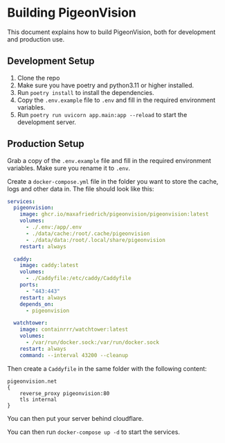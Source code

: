 # Building PigeonVision

This document explains how to build PigeonVision, both for development and production use.

## Development Setup

1. Clone the repo
2. Make sure you have poetry and python3.11 or higher installed.
3. Run `poetry install` to install the dependencies.
4. Copy the `.env.example` file to `.env` and fill in the required environment variables.
5. Run `poetry run uvicorn app.main:app --reload` to start the development server.

## Production Setup

Grab a copy of the `.env.example` file and fill in the required environment variables. Make sure you rename it to `.env`.

Create a `docker-compose.yml` file in the folder you want to store the cache, logs and other data in. The file should look like this:

```yaml
services:
  pigeonvision:
    image: ghcr.io/maxafriedrich/pigeonvision/pigeonvision:latest
    volumes:
      - ./.env:/app/.env
      - ./data/cache:/root/.cache/pigeonvision
      - ./data/data:/root/.local/share/pigeonvision
    restart: always

  caddy:
    image: caddy:latest
    volumes:
      - ./Caddyfile:/etc/caddy/Caddyfile
    ports:
      - "443:443"
    restart: always
    depends_on:
      - pigeonvision

  watchtower:
    image: containrrr/watchtower:latest
    volumes:
      - /var/run/docker.sock:/var/run/docker.sock
    restart: always
    command: --interval 43200 --cleanup
```

Then create a `Caddyfile` in the same folder with the following content:

```caddyfile
pigeonvision.net
{
	reverse_proxy pigeonvision:80
	tls internal
}
```

You can then put your server behind cloudflare.

You can then run `docker-compose up -d` to start the services.
